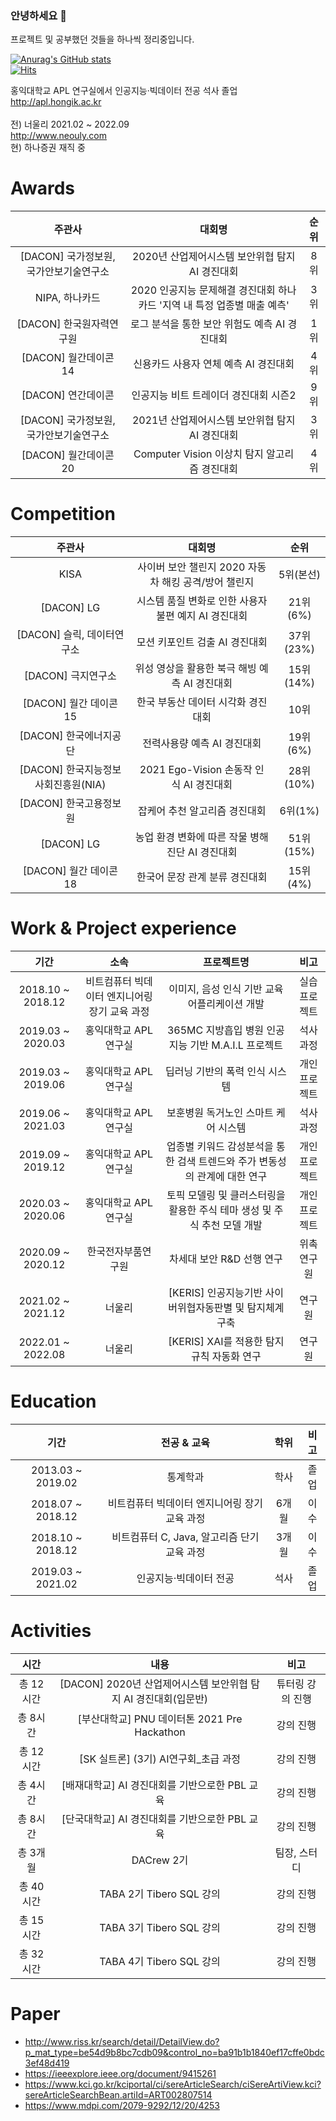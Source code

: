 ### 안녕하세요 👋
프로젝트 및 공부했던 것들을 하나씩 정리중입니다.  

[![Anurag's GitHub stats](https://github-readme-stats.vercel.app/api?username=gusals6804&show_icons=true)](https://github.com/anuraghazra/github-readme-stats)<br/>
[![Hits](https://hits.seeyoufarm.com/api/count/incr/badge.svg?url=https%3A%2F%2Fgithub.com%2Fgusals6804&count_bg=%2379C83D&title_bg=%23555555&icon=&icon_color=%23E7E7E7&title=hits&edge_flat=false)](https://hits.seeyoufarm.com)

홍익대학교 APL 연구실에서 인공지능·빅데이터 전공 석사 졸업<br/>
http://apl.hongik.ac.kr<br/>	
전) 너울리 2021.02 ~ 2022.09<br/>
http://www.neouly.com<br/>
현) 하나증권 재직 중<br/>        
   
# Awards
| 주관사 | 대회명 | 순위 | 
| :------: | :------:| :------:|
| [DACON] 국가정보원, 국가안보기술연구소 | 2020년 산업제어시스템 보안위협 탐지 AI 경진대회 | 8위 |
| NIPA, 하나카드| 2020 인공지능 문제해결 경진대회 하나카드 '지역 내 특정 업종별 매출 예측'| 3위 |
| [DACON] 한국원자력연구원 | 로그 분석을 통한 보안 위험도 예측 AI 경진대회| 1위 |
| [DACON] 월간데이콘 14 | 신용카드 사용자 연체 예측 AI 경진대회	| 4위 |
| [DACON] 연간데이콘 | 인공지능 비트 트레이더 경진대회 시즌2 | 9위 |
| [DACON] 국가정보원, 국가안보기술연구소 | 2021년 산업제어시스템 보안위협 탐지 AI 경진대회 | 3위 |
| [DACON] 월간데이콘 20 | Computer Vision 이상치 탐지 알고리즘 경진대회 | 4위 |

# Competition
| 주관사 | 대회명 | 순위 |
| :------: | :------:| :------:|
| KISA | 사이버 보안 챌린지 2020 자동차 해킹 공격/방어 챌린지	| 5위(본선) |
| [DACON] LG | 시스템 품질 변화로 인한 사용자 불편 예지 AI 경진대회 | 21위(6%) |
| [DACON] 슬릭, 데이터연구소 | 모션 키포인트 검출 AI 경진대회 | 37위(23%) |
| [DACON] 극지연구소 | 위성 영상을 활용한 북극 해빙 예측 AI 경진대회	| 15위(14%) |
| [DACON] 월간 데이콘 15 | 한국 부동산 데이터 시각화 경진대회| 10위 |
| [DACON] 한국에너지공단 | 전력사용량 예측 AI 경진대회| 19위(6%) |
| [DACON] 한국지능정보사회진흥원(NIA) | 2021 Ego-Vision 손동작 인식 AI 경진대회 | 28위(10%) |
| [DACON] 한국고용정보원 | 잡케어 추천 알고리즘 경진대회 | 6위(1%) |
| [DACON] LG | 농업 환경 변화에 따른 작물 병해 진단 AI 경진대회 | 51위(15%) |
| [DACON] 월간 데이콘 18 | 한국어 문장 관계 분류 경진대회 | 15위(4%) |

# Work & Project experience 
| 기간 | 소속 | 프로젝트명 | 비고 |
| :------: | :------: | :------: | :------: |
| 2018.10 ~ 2018.12 | 비트컴퓨터 빅데이터 엔지니어링 장기 교육 과정 | 이미지, 음성 인식 기반 교육 어플리케이션 개발 | 실습 프로젝트 |
| 2019.03 ~ 2020.03 | 홍익대학교 APL 연구실| 365MC 지방흡입 병원 인공지능 기반 M.A.I.L 프로젝트 | 석사 과정 |
| 2019.03 ~ 2019.06 | 홍익대학교 APL 연구실 | 딥러닝 기반의 폭력 인식 시스템 | 개인 프로젝트 |
| 2019.06 ~ 2021.03 | 홍익대학교 APL 연구실 | 보훈병원 독거노인 스마트 케어 시스템 | 석사 과정 |
| 2019.09 ~ 2019.12 | 홍익대학교 APL 연구실 | 업종별 키워드 감성분석을 통한 검색 트렌드와 주가 변동성의 관계에 대한 연구 | 개인 프로젝트 |
| 2020.03 ~ 2020.06 | 홍익대학교 APL 연구실 | 토픽 모델링 및 클러스터링을 활용한 주식 테마 생성 및 주식 추천 모델 개발 | 개인 프로젝트 |
| 2020.09 ~ 2020.12 | 한국전자부품연구원 | 차세대 보안 R&D 선행 연구 | 위촉 연구원 |
| 2021.02 ~ 2021.12 | 너울리 | [KERIS] 인공지능기반 사이버위협자동판별 및 탐지체계구축 | 연구원 |
| 2022.01 ~ 2022.08 | 너울리 | [KERIS] XAI를 적용한 탐지규칙 자동화 연구 | 연구원 |

# Education
| 기간 | 전공 & 교육 | 학위 | 비고 |
| :------: | :------: | :------: | :------: |
| 2013.03 ~ 2019.02 | 통계학과 | 학사 | 졸업 |
| 2018.07 ~ 2018.12 | 비트컴퓨터 빅데이터 엔지니어링 장기 교육 과정 | 6개월 | 이수 |
| 2018.10 ~ 2018.12 | 비트컴퓨터 C, Java, 알고리즘 단기 교육 과정 | 3개월 | 이수 |
| 2019.03 ~ 2021.02 | 인공지능·빅데이터 전공 | 석사 | 졸업 |

# Activities
| 시간 | 내용 | 비고 |
| :------: | :------: | :------: |
| 총 12시간 | [DACON] 2020년 산업제어시스템 보안위협 탐지 AI 경진대회(입문반) | 튜터링 강의 진행 |
| 총 8시간 | [부산대학교] PNU 데이터톤 2021 Pre Hackathon | 강의 진행 |
| 총 12시간 | [SK 실트론] (3기) AI연구회_초급 과정 | 강의 진행 |
| 총 4시간 | [배재대학교] AI 경진대회를 기반으로한 PBL 교육 | 강의 진행 |
| 총 8시간 | [단국대학교] AI 경진대회를 기반으로한 PBL 교육 | 강의 진행 |
| 총 3개월 | DACrew 2기 | 팀장, 스터디 |
| 총 40시간 | TABA 2기 Tibero SQL 강의 | 강의 진행 |
| 총 15시간 | TABA 3기 Tibero SQL 강의 | 강의 진행 |
| 총 32시간 | TABA 4기 Tibero SQL 강의 | 강의 진행 |


# Paper
+ http://www.riss.kr/search/detail/DetailView.do?p_mat_type=be54d9b8bc7cdb09&control_no=ba91b1b1840ef17cffe0bdc3ef48d419
+ https://ieeexplore.ieee.org/document/9415261
+ https://www.kci.go.kr/kciportal/ci/sereArticleSearch/ciSereArtiView.kci?sereArticleSearchBean.artiId=ART002807514
+ https://www.mdpi.com/2079-9292/12/20/4253
